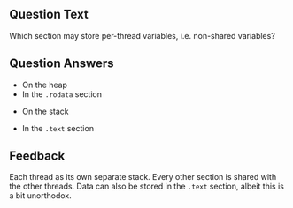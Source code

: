 ## Question Text

Which section may store per-thread variables, i.e. non-shared variables?

## Question Answers

- On the heap
- In the `.rodata` section
+ On the stack
- In the `.text` section

## Feedback

Each thread as its own separate stack.
Every other section is shared with the other threads.
Data can also be stored in the `.text` section, albeit this is a bit unorthodox.
